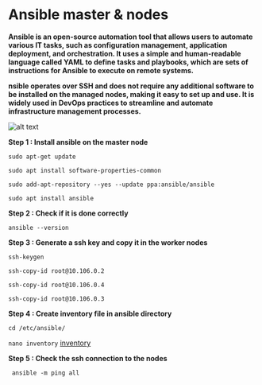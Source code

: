 # Ansible master & nodes
**Ansible is an open-source automation tool that allows users to automate various IT tasks, such as configuration management, application deployment, and orchestration. It uses a simple and human-readable language called YAML to define tasks and playbooks, which are sets of instructions for Ansible to execute on remote systems.**

**nsible operates over SSH and does not require any additional software to be installed on the managed nodes, making it easy to set up and use. It is widely used in DevOps practices to streamline and automate infrastructure management processes.**

![alt text](https://www.devopsschool.com/blog/wp-content/uploads/2019/07/Understanding-Ansible-Architecture-using-diagram1.png)

**Step 1 : Install ansible on the master node**

`sudo apt-get update`

`sudo apt install software-properties-common`

`sudo add-apt-repository --yes --update ppa:ansible/ansible`

`sudo apt install ansible`

**Step 2 : Check if it is done correctly**

`ansible --version`

**Step 3 : Generate a ssh key and copy it in the worker nodes**

`ssh-keygen`

`ssh-copy-id root@10.106.0.2`

`ssh-copy-id root@10.106.0.4`

`ssh-copy-id root@10.106.0.3`

**Step 4 : Create inventory file in ansible directory**

`cd /etc/ansible/`

`nano inventory`
[inventory](https://github.com/gakengabinatsume/DevOps2023/blob/main/Ansible_project/inventory)

**Step 5 : Check the ssh connection to the nodes**

` ansible -m ping all`
